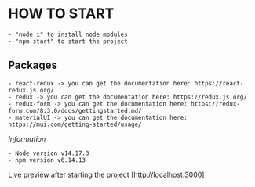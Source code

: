 # HOW TO START

    - "node i" to install node_modules
    - "npm start" to start the project

## Packages

    - react-redux -> you can get the documentation here: https://react-redux.js.org/
    - redux -> you can get the documentation here: https://redux.js.org/
    - redux-form -> you can get the documentation here: https://redux-form.com/8.3.0/docs/gettingstarted.md/
    - materialUI -> you can get the documentation here: https://mui.com/getting-started/usage/

_Information_

    - Node version v14.17.3
    - npm version v6.14.13

Live preview after starting the project [http://localhost:3000]
